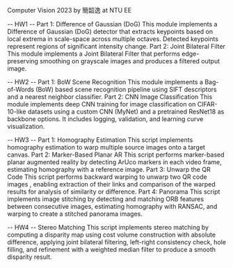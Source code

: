 Computer Vision 2023 by 簡韶逸 at NTU EE

-- HW1 -- 
Part 1: Difference of Gaussian (DoG) 
This module implements a Difference of Gaussian (DoG) detector that extracts keypoints based on local extrema in scale-space across multiple octaves. Detected keypoints represent regions of significant intensity change.
Part 2: Joint Bilateral Filter
This module implements a Joint Bilateral Filter that performs edge-preserving smoothing on grayscale images and produces a filtered output image.

-- HW2 --
Part 1: BoW Scene Recognition
This module implements a Bag-of-Words (BoW) based scene recognition pipeline using SIFT descriptors and a nearest neighbor classifier.
Part 2: CNN Image Classification
This module implements deep CNN training for image classification on CIFAR-10-like datasets using a custom CNN (MyNet) and a pretrained ResNet18 as backbone options. It includes logging, validation, and learning curve visualization.

-- HW3 --
Part 1: Homography Estimation
This script implements homography estimation to warp multiple source images onto a target canvas.
Part 2: Marker-Based Planar AR
This script performs marker-based planar augmented reality by detecting ArUco markers in each video frame, estimating homography with a reference image.
Part 3: Unwarp the QR Code
This script performs backward warping to unwarp two QR code images , enabling extraction of their links and comparison of the warped results for analysis of similarity or difference.
Part 4: Panorama
This script implements image stitching by detecting and matching ORB features between consecutive images, estimating homography with RANSAC, and warping to create a stitched panorama images.

-- HW4 --
Stereo Matching
This script implements stereo matching by computing a disparity map using cost volume construction with absolute difference, applying joint bilateral filtering, left-right consistency check, hole filling, and refinement with a weighted median filter to produce a smooth disparity result.
